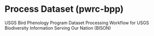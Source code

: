 # Process Dataset (pwrc-bpp)
USGS Bird Phenology Program Dataset Processing Workflow for USGS Biodiversity Information Serving Our Nation (BISON) 




